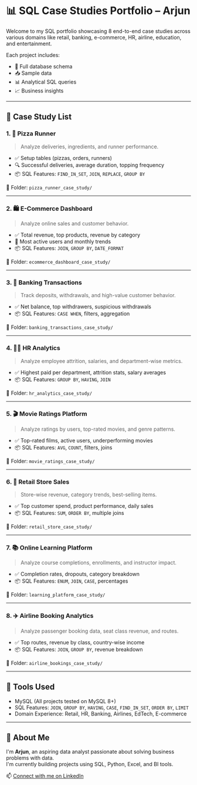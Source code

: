 # 📊 SQL Case Studies Portfolio – Arjun

Welcome to my SQL portfolio showcasing 8 end-to-end case studies across various domains like retail, banking, e-commerce, HR, airline, education, and entertainment.

Each project includes:
- 📁 Full database schema
- 📥 Sample data
- 📊 Analytical SQL queries
- 📈 Business insights

---

## 🧾 Case Study List

### 1. 🍕 Pizza Runner
> Analyze deliveries, ingredients, and runner performance.
- ✅ Setup tables (pizzas, orders, runners)
- 🔍 Successful deliveries, average duration, topping frequency
- 📦 SQL Features: `FIND_IN_SET`, `JOIN`, `REPLACE`, `GROUP BY`

📁 Folder: `pizza_runner_case_study/`

---

### 2. 🛍️ E-Commerce Dashboard
> Analyze online sales and customer behavior.
- ✅ Total revenue, top products, revenue by category
- 👥 Most active users and monthly trends
- 📦 SQL Features: `JOIN`, `GROUP BY`, `DATE_FORMAT`

📁 Folder: `ecommerce_dashboard_case_study/`

---

### 3. 🏦 Banking Transactions
> Track deposits, withdrawals, and high-value customer behavior.
- ✅ Net balance, top withdrawers, suspicious withdrawals
- 📦 SQL Features: `CASE WHEN`, filters, aggregation

📁 Folder: `banking_transactions_case_study/`

---

### 4. 🧑‍💼 HR Analytics
> Analyze employee attrition, salaries, and department-wise metrics.
- ✅ Highest paid per department, attrition stats, salary averages
- 📦 SQL Features: `GROUP BY`, `HAVING`, `JOIN`

📁 Folder: `hr_analytics_case_study/`

---

### 5. 🎬 Movie Ratings Platform
> Analyze ratings by users, top-rated movies, and genre patterns.
- ✅ Top-rated films, active users, underperforming movies
- 📦 SQL Features: `AVG`, `COUNT`, filters, joins

📁 Folder: `movie_ratings_case_study/`

---

### 6. 🏪 Retail Store Sales
> Store-wise revenue, category trends, best-selling items.
- ✅ Top customer spend, product performance, daily sales
- 📦 SQL Features: `SUM`, `ORDER BY`, multiple joins

📁 Folder: `retail_store_case_study/`

---

### 7. 📚 Online Learning Platform
> Analyze course completions, enrollments, and instructor impact.
- ✅ Completion rates, dropouts, category breakdown
- 📦 SQL Features: `ENUM`, `JOIN`, `CASE`, percentages

📁 Folder: `learning_platform_case_study/`

---

### 8. ✈️ Airline Booking Analytics
> Analyze passenger booking data, seat class revenue, and routes.
- ✅ Top routes, revenue by class, country-wise income
- 📦 SQL Features: `JOIN`, `GROUP BY`, revenue breakdown

📁 Folder: `airline_bookings_case_study/`

---

## 💼 Tools Used

- MySQL (All projects tested on MySQL 8+)
- SQL Features: `JOIN`, `GROUP BY`, `HAVING`, `CASE`, `FIND_IN_SET`, `ORDER BY`, `LIMIT`
- Domain Experience: Retail, HR, Banking, Airlines, EdTech, E-commerce

---

## 🚀 About Me

I'm **Arjun**, an aspiring data analyst passionate about solving business problems with data.  
I'm currently building projects using SQL, Python, Excel, and BI tools.

📫 [Connect with me on LinkedIn](https://linkedin.com/in/arjun-analytics)
